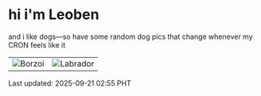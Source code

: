 # hi i'm Leoben

and i like dogs—so have some random dog pics that change whenever my CRON feels like it

|  |  |
|--------|----------|
| ![Borzoi](https://random-dog-vercel.vercel.app/api/random-borzoi?v=1758394541) | ![Labrador](https://random-dog-vercel.vercel.app/api/random-labrador?v=1758394541) |

Last updated: 2025-09-21 02:55 PHT
